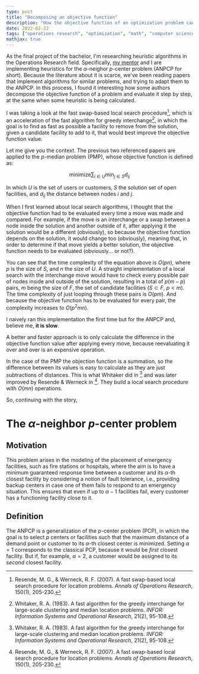 ```yaml
---
type: post
title: "Decomposing an objective function"
description: "How the objective function of an optimization problem can be evaluated step by step."
date: 2022-02-22
tags: ["operations research", "optimization", "math", "computer science"]
mathjax: true
---
```


As the final project of the bachelor, I'm researching heuristic algorithms in the Operations Research field.
Specifically, [my mentor](http://yalma.fime.uanl.mx/~roger/work/index.html) and I are implementing heuristics for the $\alpha$-neighor $p$-center problem (ANPCP for short).
Because the literature about it is scarce, we've been reading papers that implement algorithms for similar problems, and trying to adapt them to the ANPCP.
In this process, I found it interesting how some authors decompose the objective function of a problem and evaluate it step by step, at the same when some heuristic is being calculated.

I was taking a look at the fast swap-based local search procedure[^1], which is an acceleration of the fast algorithm for greedy interchange[^2], in which the goal is to find as fast as possible a facility to remove from the solution, given a candidate facility to add to it, that would best improve the objective function value.

Let me give you the context. The previous two referenced papers are applied to the $p$-median problem (PMP), whose objective function is defined as:

$$\textrm{minimize} \sum_{i \in U}{\min_{j \in S}{d_{ij}}}$$

In which $U$ is the set of users or customers, $S$ the solution set of open facilities, and $d_{ij}$ the distance between nodes $i$ and $j$.

When I first learned about local search algorithms, I thought that the objective function had to be evaluated every time a move was made and compared.
For example, if the move is an interchange or a swap between a node inside the solution and another outside of it, after applying it the solution would be a different (obviously), so because the objective function depends on the solution, it would change too (obviously), meaning that, in order to determine if that move yields a better solution, the objective function needs to be evaluated (obviously... or not?).

You can see that the time complexity of the equation above is $O(pn)$, where $p$ is the size of $S$, and $n$ the size of $U$.
A straight implementation of a local search with the interchange move would have to check every possible pair of nodes inside and outside of the solution, resulting in a total of $p(m - p)$ pairs, $m$ being the size of $F$, the set of candidate facilities ($S \subset F$, $p < m$).
The time complexity of just looping through these pairs is $O(pm)$.
And because the objective function has to be evaluated for every pair, the complexity increases to $O(p^2mn)$.

I naively ran this implementation the first time but for the ANPCP and, believe me, **it is slow**.

A better and faster approach is to only calculate the difference in the objective function value after applying every move, because reevaluating it over and over is an expensive operation.

In the case of the PMP the objection function is a summation, so the difference between its values is easy to calculate as they are just subtractions of distances.
This is what Whitaker did in [^2] and was later improved by Resende & Werneck in [^1].
They build a local search procedure with $O(mn)$ operations.

So, continuing with the story, 

# The $\alpha$-neighbor $p$-center problem

## Motivation

This problem arises in the modeling of the placement of emergency facilities, such as fire stations or hospitals, where the aim is to have a minimum guaranteed response time between a customer and its $\alpha$-th closest facility by considering a notion of fault tolerance, i.e., providing backup centers in case one of them fails to respond to an emergency situation.
This ensures that even if up to $\alpha - 1$ facilities fail, every customer has a functioning facility close to it.

## Definition

The ANPCP is a generalization of the $p$-center problem (PCP), in which the goal is to select $p$ centers or facilities such that the maximum distance of a demand point or customer to its $\alpha$-th closest center is minimized.
Setting $\alpha = 1$ corresponds to the classical PCP, because it would be *first* closest facility.
But if, for example, $\alpha = 2$, a customer would be assigned to its *second* closest facility.

[^1]: Resende, M. G., & Werneck, R. F. (2007). A fast swap-based local search procedure for location problems. *Annals of Operations Research*, 150(1), 205-230.
[^2]: Whitaker, R. A. (1983). A fast algorithm for the greedy interchange for large-scale clustering and median location problems. *INFOR: Information Systems and Operational Research*, 21(2), 95-108.
